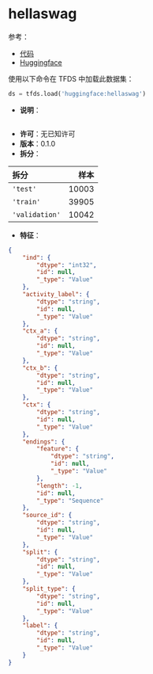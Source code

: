 # hellaswag

参考：

- [代码](https://github.com/huggingface/datasets/blob/master/datasets/hellaswag)
- [Huggingface](https://huggingface.co/datasets/hellaswag)

使用以下命令在 TFDS 中加载此数据集：

```python
ds = tfds.load('huggingface:hellaswag')
```

- **说明**：

```

```

- **许可**：无已知许可
- **版本**：0.1.0
- **拆分**：

拆分 | 样本
:-- | --:
`'test'` | 10003
`'train'` | 39905
`'validation'` | 10042

- **特征**：

```json
{
    "ind": {
        "dtype": "int32",
        "id": null,
        "_type": "Value"
    },
    "activity_label": {
        "dtype": "string",
        "id": null,
        "_type": "Value"
    },
    "ctx_a": {
        "dtype": "string",
        "id": null,
        "_type": "Value"
    },
    "ctx_b": {
        "dtype": "string",
        "id": null,
        "_type": "Value"
    },
    "ctx": {
        "dtype": "string",
        "id": null,
        "_type": "Value"
    },
    "endings": {
        "feature": {
            "dtype": "string",
            "id": null,
            "_type": "Value"
        },
        "length": -1,
        "id": null,
        "_type": "Sequence"
    },
    "source_id": {
        "dtype": "string",
        "id": null,
        "_type": "Value"
    },
    "split": {
        "dtype": "string",
        "id": null,
        "_type": "Value"
    },
    "split_type": {
        "dtype": "string",
        "id": null,
        "_type": "Value"
    },
    "label": {
        "dtype": "string",
        "id": null,
        "_type": "Value"
    }
}
```
